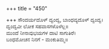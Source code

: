+++
title = "450"

+++
ಸೌಂದರ್ಯದೊಳ್ ದ್ವಂದ್ವ, ಬಾಂಧವ್ಯದೊಳ್ ದ್ವಂದ್ವ।  
ದ್ವಂದ್ವವೀ ಲೋಕ ಸಹವಾಸಗಳೊಳೆಲ್ಲ॥  
ಮುಂದೆ ನೀನಾವುಭಯಗಳ ದಾಟಿ ಸಾಗುತಿರೆ।  
ಬಂಧಮೋಚನ ನಿನಗೆ - ಮಂಕುತಿಮ್ಮ॥  
